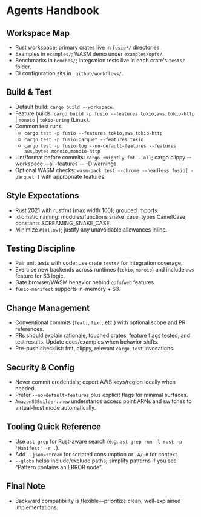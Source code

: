 # Agents Handbook

## Workspace Map
- Rust workspace; primary crates live in `fusio*/` directories.
- Examples in `examples/`; WASM demo under `examples/opfs/`.
- Benchmarks in `benches/`; integration tests live in each crate's `tests/` folder.
- CI configuration sits in `.github/workflows/`.

## Build & Test
- Default build: `cargo build --workspace`.
- Feature builds: `cargo build -p fusio --features tokio,aws,tokio-http` | `monoio` | `tokio-uring` (Linux).
- Common test runs:
  - `cargo test -p fusio --features tokio,aws,tokio-http`
  - `cargo test -p fusio-parquet --features tokio`
  - `cargo test -p fusio-log --no-default-features --features aws,bytes,monoio,monoio-http`
- Lint/format before commits: `cargo +nightly fmt --all`; cargo clippy --workspace --all-features -- -D warnings.
- Optional WASM checks: `wasm-pack test --chrome --headless fusio[ -parquet ]` with appropriate features.

## Style Expectations
- Rust 2021 with rustfmt (max width 100); grouped imports.
- Idiomatic naming: modules/functions snake_case, types CamelCase, constants SCREAMING_SNAKE_CASE.
- Minimize `#[allow]`; justify any unavoidable allowances inline.

## Testing Discipline
- Pair unit tests with code; use crate `tests/` for integration coverage.
- Exercise new backends across runtimes (`tokio`, `monoio`) and include `aws` feature for S3 logic.
- Gate browser/WASM behavior behind `opfs`/`web` features.
- `fusio-manifest` supports in-memory + S3.

## Change Management
- Conventional commits (`feat:`, `fix:`, etc.) with optional scope and PR references.
- PRs should explain rationale, touched crates, feature flags tested, and test results. Update docs/examples when behavior shifts.
- Pre-push checklist: fmt, clippy, relevant `cargo test` invocations.

## Security & Config
- Never commit credentials; export AWS keys/region locally when needed.
- Prefer `--no-default-features` plus explicit flags for minimal surfaces.
- `AmazonS3Builder::new` understands access point ARNs and switches to virtual-host mode automatically.

## Tooling Quick Reference
- Use `ast-grep` for Rust-aware search (e.g. `ast-grep run -l rust -p 'Manifest' -r .`).
- Add `--json=stream` for scripted consumption or `-A/-B` for context.
- `--globs` helps include/exclude paths; simplify patterns if you see "Pattern contains an ERROR node".

## Final Note
- Backward compatibility is flexible—prioritize clean, well-explained implementations.
